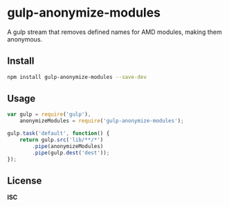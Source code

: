 # gulp-anonymize-modules

A gulp stream that removes defined names for AMD modules, making them anonymous.

## Install

```bash
npm install gulp-anonymize-modules --save-dev
```

## Usage

```js
var gulp = require('gulp'),
    anonymizeModules = require('gulp-anonymize-modules');

gulp.task('default', function() {
    return gulp.src('lib/**/*')
        .pipe(anonymizeModules)
        .pipe(gulp.dest('dest'));
});
```

## License
__ISC__

